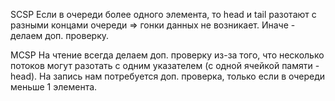 SCSP
Если в очереди более одного элемента, то head и tail разотают с разными концами очереди => 
гонки данных не возникает. Иначе - делаем доп. проверку.

MCSP
На чтение всегда делаем доп. проверку из-за того, что несколько потоков могут разотать с одним
указателем (с одной ячейкой памяти - head). На запись нам потребуется доп. проверка, только если
в очереди меньше 1 элемента.